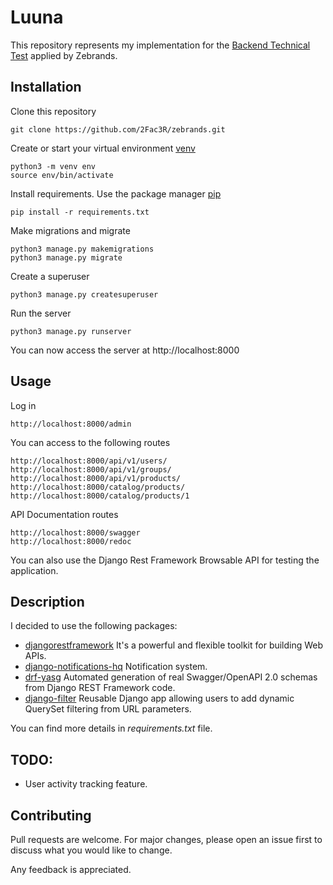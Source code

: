 # Luuna

This repository represents my implementation for the [Backend Technical Test](https://github.com/luuna-tech/test/blob/master/backend/README.md) applied by Zebrands.

## Installation

Clone this repository

    git clone https://github.com/2Fac3R/zebrands.git

Create or start your virtual environment [venv](https://docs.python.org/3/library/venv.html)

    python3 -m venv env
    source env/bin/activate

Install requirements. Use the package manager [pip](https://pip.pypa.io/en/stable/)

    pip install -r requirements.txt

Make migrations and migrate

    python3 manage.py makemigrations
    python3 manage.py migrate

Create a superuser

    python3 manage.py createsuperuser

Run the server

    python3 manage.py runserver

You can now access the server at http://localhost:8000

## Usage

Log in

    http://localhost:8000/admin

You can access to the following routes

    http://localhost:8000/api/v1/users/
    http://localhost:8000/api/v1/groups/
    http://localhost:8000/api/v1/products/
    http://localhost:8000/catalog/products/
    http://localhost:8000/catalog/products/1


API Documentation routes

    http://localhost:8000/swagger
    http://localhost:8000/redoc


You can also use the Django Rest Framework Browsable API for testing the application.

## Description

I decided to use the following packages:

* [djangorestframework](https://www.django-rest-framework.org/) It's a powerful and flexible toolkit for building Web APIs.
* [django-notifications-hq](https://pypi.org/project/django-notifications-hq/) Notification system.
* [drf-yasg](https://drf-yasg.readthedocs.io/en/stable/) Automated generation of real Swagger/OpenAPI 2.0 schemas from Django REST Framework code.
* [django-filter](https://django-filter.readthedocs.io/en/stable/) Reusable Django app allowing users to add dynamic QuerySet filtering from URL parameters.

You can find more details in *requirements.txt* file.

## TODO:
* User activity tracking feature.

## Contributing
Pull requests are welcome. For major changes, please open an issue first to discuss what you would like to change.

Any feedback is appreciated.
